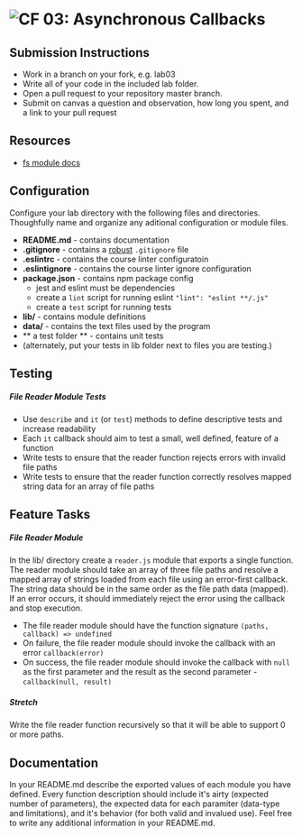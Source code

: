 ![CF](http://i.imgur.com/7v5ASc8.png) 03: Asynchronous Callbacks
===

## Submission Instructions
* Work in a branch on your fork, e.g. lab03
* Write all of your code in the included lab folder.
* Open a pull request to your repository master branch.
* Submit on canvas a question and observation, how long you spent, and a link to your pull request

## Resources
* [fs module docs](https://nodejs.org/api/fs.html)

## Configuration
Configure your lab directory with the following files and directories. Thoughfully name and organize any aditional configuration or module files.
* **README.md** - contains documentation
* **.gitignore** - contains a [robust](http://gitignore.io) `.gitignore` file
* **.eslintrc** - contains the course linter configuratoin
* **.eslintignore** - contains the course linter ignore configuration
* **package.json** - contains npm package config 
  * jest and eslint must be dependencies
  * create a `lint` script for running eslint `"lint": "eslint **/.js"`
  * create a `test` script for running tests
* **lib/** - contains module definitions
* **data/** - contains the text files used by the program
* ** a test folder ** - contains unit tests
* (alternately, put your tests in lib folder next to files you are testing.)

## Testing
##### File Reader Module Tests
* Use `describe` and `it` (or `test`) methods to define descriptive tests and increase readability
* Each `it` callback should aim to test a small, well defined, feature of a function
* Write tests to ensure that the reader function rejects errors with invalid file paths
* Write tests to ensure that the reader function correctly resolves mapped string data for an array of file paths

## Feature Tasks
##### File Reader Module
In the lib/ directory create a `reader.js` module that exports a single function. The reader module should take an array of three file paths and resolve a mapped array of strings loaded from each file using an error-first callback. The string data should be in the same order as the file path data (mapped). If an error occurs, it should immediately reject the error using the callback and stop execution.

* The file reader module should have the function signature `(paths, callback) => undefined`
* On failure, the file reader module should invoke the callback with an error `callback(error)`
* On success, the file reader module should invoke the callback with `null` as the first parameter and the result as the second parameter - `callback(null, result)`

##### Stretch
Write the file reader function recursively so that it will be able to support 0 or more paths.

##  Documentation
In your README.md describe the exported values of each module you have defined. Every function description should include it's airty (expected number of parameters), the expected data for each paramiter (data-type and limitations), and it's behavior (for both valid and invalued use). Feel free to write any additional information in your README.md.
